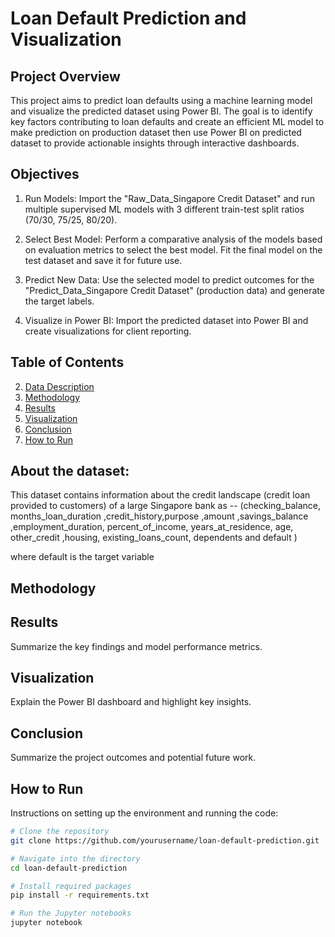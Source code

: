 # Loan Default Prediction and Visualization

## Project Overview
This project aims to predict loan defaults using a machine learning model and visualize the predicted dataset using Power BI. The goal is to identify key factors contributing to loan defaults and create an efficient ML model to make prediction on production dataset then use Power BI on predicted dataset to provide actionable insights through interactive dashboards.

## Objectives
1. Run Models: Import the "Raw_Data_Singapore Credit Dataset" and run multiple supervised ML models with 3 different train-test split ratios (70/30, 75/25, 80/20).

2. Select Best Model: Perform a comparative analysis of the models based on evaluation metrics to select the best model. Fit the final model on the test dataset and save it for future use.

3. Predict New Data: Use the selected model to predict outcomes for the "Predict_Data_Singapore Credit Dataset" (production data) and generate the target labels.

4. Visualize in Power BI: Import the predicted dataset into Power BI and create visualizations for client reporting.

## Table of Contents    
2. [Data Description](#data-description)
3. [Methodology](#methodology)
4. [Results](#results)
5. [Visualization](#visualization)
6. [Conclusion](#conclusion)
7. [How to Run](#how-to-run)




## About the dataset:
 This dataset contains information about the credit landscape (credit loan
provided to customers) of a large Singapore bank as -- (checking_balance,	months_loan_duration	,credit_history,purpose	,amount	,savings_balance	,employment_duration,	percent_of_income,	years_at_residence,	age,	other_credit	,housing,	existing_loans_count,	dependents	 and default )

where default is the target variable


## Methodology
 





## Results
Summarize the key findings and model performance metrics.

## Visualization
Explain the Power BI dashboard and highlight key insights.

## Conclusion
Summarize the project outcomes and potential future work.

## How to Run
Instructions on setting up the environment and running the code:
```bash
# Clone the repository
git clone https://github.com/yourusername/loan-default-prediction.git

# Navigate into the directory
cd loan-default-prediction

# Install required packages
pip install -r requirements.txt

# Run the Jupyter notebooks
jupyter notebook
